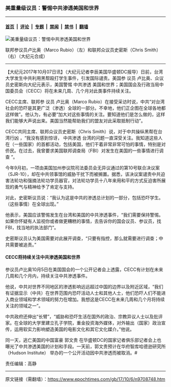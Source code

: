 ### 美重量级议员：警惕中共渗透美国和世界

---

#### [首页](../../../..?n9708748) &nbsp;|&nbsp; [评论](../../../../../epoch-comment?n9708748) &nbsp;|&nbsp; [专题](../../../../../epoch-special?n9708748) &nbsp;|&nbsp; [禁闻](../../../../../epoch-news?n9708748) &nbsp;|&nbsp; [禁书](../../../../../books?n9708748) &nbsp;|&nbsp; [翻墙](https://github.com/gfw-breaker/nogfw/blob/master/README.md?n9708748)


<div><img alt="美重量级议员：警惕中共渗透美国和世界" class="attachment-djy_600_400 size-djy_600_400 wp-post-image" src="https://i.epochtimes.com/assets/uploads/2017/10/33-600x400.jpg"/>
<div class="caption">
 <p>
  联邦参议员卢比奥（Marco Rubio）（左）和联邦众议员史密斯（Chris Smith）（右）（大纪元合成）
 </p>
</div></div><hr/><div class="post_content" id="artbody" itemprop="articleBody">
 <!-- article content begin -->
 <p>
  【大纪元2017年10月07日讯】（大纪元记者李辰美国华盛顿DC报导）日前，台湾大学发生中共利用黑帮殴打学生事件，引发国际谴责。美国参
  <ok href="https://www.epochtimes.com/gb/tag/%E8%AE%AE%E5%91%98.html">
   议员
  </ok>
  卢比奥、众议员史密斯向大纪元表示，美国警惕
  <ok href="https://www.epochtimes.com/gb/tag/%E4%B8%AD%E5%85%B1%E6%B8%97%E9%80%8F.html">
   中共渗透
  </ok>
  美国和世界；美国国会及行政当局中国委员会（CECC）将在未来几周、几个月对此类事件持续关注。
 </p>
 <p>
  CECC主席、联邦参
  <ok href="https://www.epochtimes.com/gb/tag/%E8%AE%AE%E5%91%98.html">
   议员
  </ok>
  卢比奥（Marco Rubio）在接受采访时说，中共“对台湾社会的恐吓是其更广泛（渗透）全球的一部分。不幸地，他们正企图在全球各地都这样做”。他认为，有必要“加大对这些事情的关注。要知道他们是怎么做的，这样我们能够大声说出来。美国当然能帮助我们的盟友对此采取抵制行动”。
 </p>
 <p>
  CECC共同主席、联邦众议员史密斯（Chris Smith）说，对于中共操纵黑帮在台湾行凶 ，“我没有感到惊讶，
  <ok href="https://www.epochtimes.com/gb/tag/%E4%B8%AD%E5%85%B1%E6%B8%97%E9%80%8F.html">
   中共渗透
  </ok>
  台湾的问题一直深受关注。我知道这些人在（一些国家）的首都活动，包括美国，他们干着非常非常可怕的事情，特别是对侨民。在过去，我曾要求美国联邦调查局（FBI）对发生在美国的一些事情进行调查 ”。
 </p>
 <p>
  今年9月初，一项由美国加州参议院司法委员会无异议通过的第10号联合决议案（SJR-10），却在中共领事馆的威胁干扰下而被搁置。据悉，该决议案谴责中共迫害法轮功和强摘法轮功学员器官，对法轮功学员十八年来用和平的方式反迫害所展现的勇气与精神给予了肯定与支持。
 </p>
 <p>
  对此，史密斯议员说：“我认为这是中共的渗透总计划的一部分，包括恐吓学生。（这些事情）在全球出现。”
 </p>
 <p>
  他表示，美国应该警惕发生在台湾和美国的中共渗透事件，“我们需要保持警惕。 如果你怀疑有人监视你或者做更糟糕的事情，去告诉你的国会议员、参议员，找FBI，找当地的执法部门”。
 </p>
 <p>
  史密斯议员认为美国需要对此展开调查，“只要有指控，那么就需要进行调查；中共需要被追责。”
 </p>
 <h4>
  CECC将持续关注中共渗透美国和世界
 </h4>
 <p>
  参议员卢比奥10月5日在美国国会的一个公开记者会上透露，CECC有计划在未来几周和几个月内，持续关注中共渗透事件。
 </p>
 <p>
  他说，中共对世界不同地区的渗透影响远远超过中国的边界以及附近区域，“我们有证据显示（中共）在世界范围内恐吓活动人士和其他人士，他们恐吓人们不能进入商业领域和学术领域的努力在增加。我想这是CECC在未来几周和几个月将持续关注的领域之一”。
 </p>
 <p>
  中共政府还伸出“长臂”，“威胁和恐吓生活在国外的政治、宗教异议人士以及批评家。在全球的大学里建立孔子学院，重金投资海外媒体，对外输出（国家）政治宣传，运用软实力影响塑造美国的电影文化和其它文化媒介。”他说。
 </p>
 <p>
  同一天，逃亡美国的中国富豪
  <ok href="https://www.epochtimes.com/gb/tag/%E9%83%AD%E6%96%87%E8%B4%B5.html">
   郭文贵
  </ok>
  在华盛顿DC的国家记者俱乐部记者会上也曝光了中共渗透美国的计划和手段。一天前，郭文贵预计在华府智库哈德逊研究所（Hudson Institute） 举办的一个公开活动因中共渗透而被取消。#
 </p>
 <p>
  责任编辑：高静
 </p>
 <!-- article content end -->
 <div id="below_article_ad">
 </div>
</div>


---

原文链接（需翻墙）：https://www.epochtimes.com/gb/17/10/6/n9708748.htm